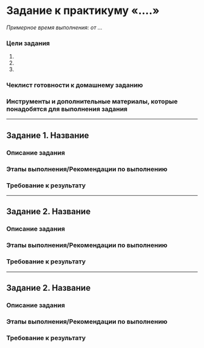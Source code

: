# Задание к практикуму «....»
 
*Примерное время выполнения: от ...*

### Цели задания
1. 
2. 
3. 

### Чеклист готовности к домашнему заданию


### Инструменты и дополнительные материалы, которые понадобятся для выполнения задания


---

## Задание 1. Название

### Описание задания

### Этапы выполнения/Рекомендации по выполнению

### Требование к результату


--- 
 
## Задание 2. Название

### Описание задания

### Этапы выполнения/Рекомендации по выполнению

### Требование к результату


--- 
 
## Задание 2. Название

### Описание задания

### Этапы выполнения/Рекомендации по выполнению

### Требование к результату

